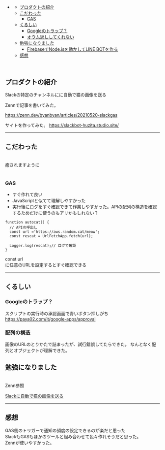 #

- [](#)
  - [プロダクトの紹介](#プロダクトの紹介)
  - [こだわった](#こだわった)
    - [GAS](#gas)
  - [くるしい](#くるしい)
    - [Googleのトラップ？](#googleのトラップ)
    - [オウム返ししてくれない](#オウム返ししてくれない)
  - [勉強になりました](#勉強になりました)
    - [FirebaseでNode.jsを動かしてLINE BOTを作る](#firebaseでnodejsを動かしてline-botを作る)
  - [感想](#感想)

<br>

## プロダクトの紹介

Slackの特定のチャンネルにに自動で猫の画像を送る

Zennで記事を書いてみた。

https://zenn.dev/byanbyan/articles/20210520-slackgas

サイトを作ってみた。
https://slackbot-huzita.studio.site/

---

## こだわった
<br>
癒されますように
<br>

<br>

### GAS
- すぐ作れて良い
- JavaScriptと似てて理解しやすかった
- 実行後にログをすぐ確認できて作業しやすかった。APIの配列の構造を確認するためだけに使うのもアリかもしれない？

```
function autocat() {
  // APIの呼出し
  const url ='https://aws.random.cat/meow';
  const rescat = UrlFetchApp.fetch(url);

  Logger.log(rescat);// ログで確認
}

```
const url
<br>
に任意のURLを設定するとすぐ確認できる


---

## くるしい

### Googleのトラップ？
スクリプトの実行時の承認画面で青いボタン押しがち
<br>
https://paya02.com/it/google-apps/approval
<br>

### 配列の構造

画像のURLのとりかたで詰まったが、試行錯誤してたらできた。
なんとなく配列とオブジェクトが理解できた。


## 勉強になりました
<br>
Zenn参照

[Slackに自動で猫の画像を送る](https://zenn.dev/byanbyan/articles/20210520-slackgas)

---

## 感想
GAS側のトリガーで通知の頻度の設定できるのが楽だと思った
<br>
SlackもGASもほかのツールと組み合わせて色々作れそうだと思った。
<br>
Zennが使いやすかった。
